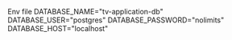 Env file
DATABASE_NAME="tv-application-db"
DATABASE_USER="postgres"
DATABASE_PASSWORD="nolimits"
DATABASE_HOST="localhost"
